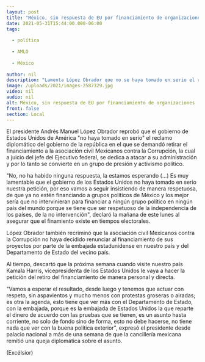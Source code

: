 ```yaml
---
layout: post
title: "México, sin respuesta de EU por financiamiento de organizaciones"
date: 2021-05-31T15:44:00.000-06:00
tags:
  
  - política
  
  - AMLO
  
  - México
  
author: nil
description: "Lamenta López Obrador que no se haya tomado en serio el reclamo diplomático de su administración; cuestiona que asociaciones no hayan renunciado a financiamiento de EU"
image: /uploads/2021/images-2587329.jpg
video: nil
audio: nil
alt: México, sin respuesta de EU por financiamiento de organizaciones
front: false
section: Local
---
```


El presidente Andrés Manuel López Obrador reprobó que el gobierno de Estados Unidos de América "no haya tomado en serio" el reclamo diplomático del gobierno de la república en el que se demandó retirar el financiamiento a la asociación civil Mexicanos contra la Corrupción, la cual a juicio del jefe del Ejecutivo federal, se dedica a atacar a su administración y por lo tanto se convierte en un grupo de presión y activismo político.

"No, no ha habido ninguna respuesta, la estamos esperando (...) Es muy lamentable que el gobierno de los Estados Unidos no haya tomado en serio nuestra petición, por eso vamos a seguir insistiendo de manera respetuosa, de que ya no estén financiando a grupos políticos de México y los mejor sería que no intervinieran para financiar a ningún grupo político en ningún país del mundo porque se tiene que ser respetuoso de la independencia de los países, de la no intervención", declaró la mañana de este lunes al asegurar que el finamiento existe en tiempos electorales.

López Obrador también recriminó que la asociación civil Mexicanos contra la Corrupción no haya decidido renunciar al financiamiento de sus proyectos por parte de la embajada estadunidense en nuestro país y del Departamento de Estado del vecino país.

Al tiempo, descartó que la próxima semana cuando visite nuestro país Kamala Harris, vicepresidenta de los Estados Unidos le vaya a hacer la petición del retiro del financiamiento de manera personal y directa.

"Vamos a esperar el resultado, desde luego y tenemos que actuar con respeto, sin aspavientos y mucho menos con protestas groseras o airadas; es otra la agenda, esto tiene que ver más con el Departamento de Estado, con la embajada, porque es la embajada de Estados Unidos la que reparte el dinero de acuerdo con las pruebas que se tienen, es un asunto hasta corriente, no solo de fondo sino de forma, esto no debe hacerse, no tiene nada que ver con la buena política exterior", expresó el presidente desde palacio nacional a más de una semana de que la cancillería mexicana remitió una queja diplomática sobre el asunto.

(Excélsior)